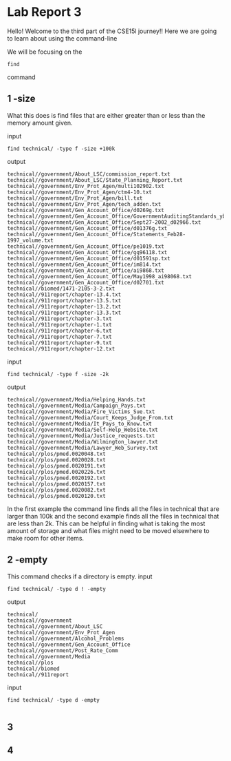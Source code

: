 #  Lab Report 3

Hello! Welcome to the third part of the CSE15l journey!! Here we are going to learn about using the command-line

We will be focusing on the 
```
find
```
command

## 1 -size

What this does is find files that are either greater than or less than the memory amount given.

input
```
find technical/ -type f -size +100k
```

output
```
technical//government/About_LSC/commission_report.txt
technical//government/About_LSC/State_Planning_Report.txt
technical//government/Env_Prot_Agen/multi102902.txt
technical//government/Env_Prot_Agen/ctm4-10.txt
technical//government/Env_Prot_Agen/bill.txt
technical//government/Env_Prot_Agen/tech_adden.txt
technical//government/Gen_Account_Office/d0269g.txt
technical//government/Gen_Account_Office/GovernmentAuditingStandards_yb2002ed.txt
technical//government/Gen_Account_Office/Sept27-2002_d02966.txt
technical//government/Gen_Account_Office/d01376g.txt
technical//government/Gen_Account_Office/Statements_Feb28-1997_volume.txt
technical//government/Gen_Account_Office/pe1019.txt
technical//government/Gen_Account_Office/gg96118.txt
technical//government/Gen_Account_Office/d01591sp.txt
technical//government/Gen_Account_Office/im814.txt
technical//government/Gen_Account_Office/ai9868.txt
technical//government/Gen_Account_Office/May1998_ai98068.txt
technical//government/Gen_Account_Office/d02701.txt
technical//biomed/1471-2105-3-2.txt
technical//911report/chapter-13.4.txt
technical//911report/chapter-13.5.txt
technical//911report/chapter-13.2.txt
technical//911report/chapter-13.3.txt
technical//911report/chapter-3.txt
technical//911report/chapter-1.txt
technical//911report/chapter-6.txt
technical//911report/chapter-7.txt
technical//911report/chapter-9.txt
technical//911report/chapter-12.txt
```
input
```
find technical/ -type f -size -2k
```
output
```
technical//government/Media/Helping_Hands.txt
technical//government/Media/Campaign_Pays.txt
technical//government/Media/Fire_Victims_Sue.txt
technical//government/Media/Court_Keeps_Judge_From.txt
technical//government/Media/It_Pays_to_Know.txt
technical//government/Media/Self-Help_Website.txt
technical//government/Media/Justice_requests.txt
technical//government/Media/Wilmington_lawyer.txt
technical//government/Media/Lawyer_Web_Survey.txt
technical//plos/pmed.0020048.txt
technical//plos/pmed.0020028.txt
technical//plos/pmed.0020191.txt
technical//plos/pmed.0020226.txt
technical//plos/pmed.0020192.txt
technical//plos/pmed.0020157.txt
technical//plos/pmed.0020082.txt
technical//plos/pmed.0020120.txt
```
In the first example the command line finds all the files in technical that are larger than 100k and the second example finds all the files in technical that are less than 2k. This can be helpful in finding what is taking the most amount of storage and what files might need to be moved elsewhere to make room for other items.

## 2 -empty
This command checks if a directory is empty.
input
```
find technical/ -type d ! -empty
```
output
```
technical/
technical//government
technical//government/About_LSC
technical//government/Env_Prot_Agen
technical//government/Alcohol_Problems
technical//government/Gen_Account_Office
technical//government/Post_Rate_Comm
technical//government/Media
technical//plos
technical//biomed
technical//911report
```
input
```
find technical/ -type d -empty
```
```
```

## 3

## 4
